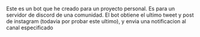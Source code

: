 Este es un bot que he creado para un proyecto personal. Es para un servidor de discord de una comunidad. El bot obtiene el ultimo tweet y post de instagram (todavia por probar este ultimo), y envia una notificacion al canal especificado
